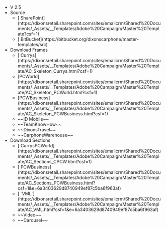 <ul class="top-nav">
  <li class="version">V 2.5</li>
  <li>Source
    <ul>
      <li>[<i class="fas fa-cloud-download-alt"></i> SharePoint](https://dixonsretail.sharepoint.com/sites/emailcrm/Shared%20Documents/_Assets/__Templates/Adobe%20Campaign/Master%20Template?csf=1)</li>
      <li>[<i class="fas fa-code-branch"></i> BitBucket](https://bitbucket.org/dixonscarphone/master-templates/src)</li>
    </ul>
  <li>Download Frames
    <ul>
      <li>[<i class="fas fa-save"></i> Currys](https://dixonsretail.sharepoint.com/sites/emailcrm/Shared%20Documents/_Assets/__Templates/Adobe%20Campaign/Master%20Template/AC_Skeleton_Currys.html?csf=1)</li>
      <li>[<i class="fas fa-save"></i>PCWorld](https://dixonsretail.sharepoint.com/sites/emailcrm/Shared%20Documents/_Assets/__Templates/Adobe%20Campaign/Master%20Template/AC_Skeleton_PCWorld.html?csf=1)</li>
      <li>[<i class="fas fa-save"></i>PCWBusiness](https://dixonsretail.sharepoint.com/sites/emailcrm/Shared%20Documents/_Assets/__Templates/Adobe%20Campaign/Master%20Template/AC_Skeleton_PCWBusiness.html?csf=1)</li>
      <li class="disable"><i class="fas fa-times"></i> ~~iD Mobile~~</li>
      <li class="disable"><i class="fas fa-times"></i> ~~TeamKnowHow~~</li>
      <li class="disable"><i class="fas fa-times"></i> ~~DixonsTravel~~</li>
      <li class="disable"><i class="fas fa-times"></i> ~~CarphoneWarehouse~~</li>
    </ul>
  </li>
  <li>Download Sections
    <ul>
      <li>[<i class="fas fa-save"></i> CurrysPCWorld](https://dixonsretail.sharepoint.com/sites/emailcrm/Shared%20Documents/_Assets/__Templates/Adobe%20Campaign/Master%20Template/AC_Sections_CPCW.html?csf=1)</li>
      <li>[<i class="fas fa-save"></i> PCWBusiness](https://dixonsretail.sharepoint.com/sites/emailcrm/Shared%20Documents/_Assets/__Templates/Adobe%20Campaign/Master%20Template/AC_Sections_PCWBusiness.html?csf=1&e=6a3403629d8740949ef87c5ba6f963af)</li>
      <li>[<i class="fas fa-save"></i> `VML`](https://dixonsretail.sharepoint.com/sites/emailcrm/Shared%20Documents/_Assets/__Templates/Adobe%20Campaign/Master%20Template/AC_VML.html?csf=1&e=6a3403629d8740949ef87c5ba6f963af)</li>
      <li class="disable"><i class="fas fa-times"></i> ~~Video~~</li>
      <li class="disable"><i class="fas fa-times"></i> ~~Carousel~~</li>
    </ul>
  </li>
</ul>
